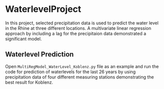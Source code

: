# WaterlevelProject
In this project, selected precipitation data is used to predict the water level in the Rhine at three different locations. A multivariate linear regression approach by including a lag for the precipitaion data demonstrated a significant model. 
## Waterlevel Prediction
Open ```MultiRegModel_WaterLevel_Koblenz.py``` file as an example and run the code for prediction of waterlevels for the last 26 years by using precipitation data of four different measuring stations demonstrating the best result for Koblenz. 
